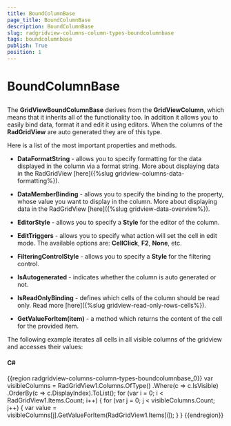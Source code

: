 ```yaml
---
title: BoundColumnBase
page_title: BoundColumnBase
description: BoundColumnBase
slug: radgridview-columns-column-types-boundcolumnbase
tags: boundcolumnbase
publish: True
position: 1
---
```


# BoundColumnBase



## 

The __GridViewBoundColumnBase__ derives from the __GridViewColumn__, which means that it inherits all of the functionality too. In addition it allows you to easily bind data, format it and edit it using editors. When the columns of the __RadGridView__ are auto generated they are of this type.

Here is a list of the most important properties and methods.

* __DataFormatString__ - allows you to specify formatting for the data displayed in the column via a format string. More about displaying data in the RadGridView [here]({%slug gridview-columns-data-formatting%}).
			

* __DataMemberBinding__ - allows you to specify the binding to the property, whose value you want to display in the column. More about displaying data in the RadGridView [here]({%slug gridview-data-overview%}).
			

* __EditorStyle__ - allows you to specify a __Style__ for the editor of the column.
			

* __EditTriggers__ - allows you to specify what action will set the cell in edit mode. The available options are: __CellClick__, __F2__, __None__, etc.
			

* __FilteringControlStyle__ - allows you to specify a __Style__ for the filtering control.
			

* __IsAutogenerated__ - indicates whether the column is auto generated or not.
			

* __IsReadOnlyBinding__ - defines which cells of the column should be read only. Read more [here]({%slug gridview-read-only-rows-cells%}).
			

* __GetValueForItem(item)__ - a method which returns the content of the cell for the provided item.
			

The following example iterates all cells in all visible columns of the gridview and accesses their values:

#### __C#__

{{region radgridview-columns-column-types-boundcolumnbase_0}}
	var visibleColumns = RadGridView1.Columns.OfType<GridViewBoundColumnBase>()
	                     .Where(c => c.IsVisible)
	                     .OrderBy(c => c.DisplayIndex).ToList();
	for (var i = 0; i < RadGridView1.Items.Count; i++)
	{
	  for (var j = 0; j < visibleColumns.Count; j++)
	  {
	     var value = visibleColumns[j].GetValueForItem(RadGridView1.Items[i]);
	  }
	}
	{{endregion}}




